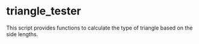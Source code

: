 # triangle_tester
This script provides functions to calculate the type of triangle based on the side lengths.
